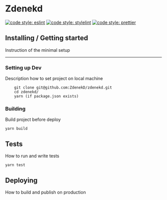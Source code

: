 # Zdenekd
[![code style: eslint](https://img.shields.io/badge/code%20style-eslint-%23463fd4)](https://eslint.org) [![code style: stylelint](https://img.shields.io/badge/code%20style-stylelint-success)](https://stylelint.io) [![code style: prettier](https://img.shields.io/badge/code_style-prettier-ff69b4.svg?style=flat-square)](https://github.com/prettier/prettier)

## Installing / Getting started
Instruction of the minimal setup

---
### Setting up Dev
Description how to set project on local machine
```
    git clone git@github.com:ZdenekD/zdenekd.git
    cd zdenekd/
    yarn (if package.json exists)
```

### Building
Build project before deploy

```
yarn build
```

## Tests
How to run and write tests

```shell
yarn test
```

## Deploying
How to build and publish on production
